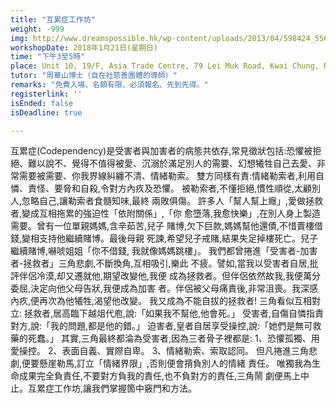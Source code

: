 ```yaml
---
title: "互累症工作坊"
weight: -999
img: http://www.dreamspossible.hk/wp-content/uploads/2013/04/598424_556036501089751_720232053_n.jpg
workshopDate: 2018年1月21日(星期日)
time: "下午3至5時"
place: Unit 10, 19/F, Asia Trade Centre, 79 Lei Muk Road, Kwai Chung, N.T.
tutor: "周華山博士（自在社慈善團體的導師）"
remarks: "免費入場、名額有限、必須報名、先到先得。"
registerlink: ''
isEnded: false
isDeadline: true

---
```

互累症(Codependency)是受害者與加害者的病態共依存,常見徵狀包括:恐懼被拒
絕、難以說不、覺得不值得被愛、沉溺於滿足別人的需要、幻想犧牲自己去愛、非
常需要被需要、你我界線糾纏不清、情緒勒索。
雙方同樣有責:情緒勒索者,利用自憐、責怪、要脅和自殺,令對方內疚及恐懼。
被勒索者,不懂拒絕,慣性順從,太顧別人,忽略自己,讓勒索者食髓知味,最終
兩敗俱傷。
許多人「幫人幫上癮」,愛做拯救者,變成互相拖累的強迫性「依附關係」,「你
愈墮落,我愈快樂」,在別人身上製造需要。曾有一位單親媽媽,含辛茹苦,兒子
賭博,欠下巨款,媽媽幫他還債,不惜賣樓借錢,變相支持他繼續賭博。最後母親
死諫,希望兒子戒賭,結果失足掉樓死亡。兒子繼續賭博,嚇唬姐姐「你不借錢,
我就像媽媽跳樓」。
我們都曾捲進「受害者-加害者-拯救者」三角悲劇,不斷換角,互相吸引,樂此
不疲。譬如,當我以受害者自居,批評伴侶冷漠,却又遷就他,期望改變他,我便
成為拯救者。但伴侶依然故我,我便萬分委屈,決定向他父母告狀,我便成為加害
者。伴侶被父母痛責後,非常沮喪。我深感內疚,便再次為他犧牲,渴望他改變。
我又成為不能自拔的拯救者!
三角看似互相對立:
拯救者,居高臨下越俎代庖,說:「如果我不幫他,他會死。」
受害者,自傷自憐指責對方,說:「我的問題,都是他的錯。」
迫害者,皇者自居享受操控,說:「她們是無可救藥的死蠢。」
其實,三角最終都淪為受害者,因為三者骨子裡都是:
1、恐懼孤獨、用愛操控。
2、表面自義、實際自卑。
3、情緒勒索、索取認同。
但凡捲進三角悲劇,便要懸崖勒馬,訂立「情緒界限」,否則便會揹負別人的情緒
責任。
唯獨我為生命成果完全負責任,不要對方負我的責任,也不負對方的責任,三角鬧
劇便馬上中止。互累症工作坊,讓我們掌握箇中竅門和方法。
